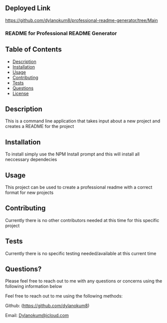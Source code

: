 
## Deployed Link
https://github.com/dylanokum8/professional-readme-generator/tree/Main  
  ###   README for  Professional README Generator

  ## Table of Contents

  * [Description](#description)
  * [Installation](#installation)
  * [Usage](#usage)
  * [Contributing](#contributing)
  * [Tests](#tests)
  * [Questions](#questions)
  * [License](#license)

  ## Description
  This is a command line application that takes input about a new project and creates a README for the project
  
  ## Installation
  To install simply use the NPM Install prompt and this will install all neccessary dependecies

  ## Usage
  This project can be used to create a professional readme with a correct format for new projects

  ## Contributing
  Currently there is no other contributors needed at this time for this specific project

  ## Tests
  Currently there is no specific testing needed/available at this current time

  ## Questions?
  Please feel free to reach out to me with any questions or concerns using the following information below

  Feel free to reach out to me using the following methods:
  
  Github: (https://github.com/dylanokum8)

  Email: Dylanokum@icloud.com

  